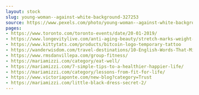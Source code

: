 ```yaml
---
layout: stock
slug: young-woman--against-white-background-327253
source: https://www.pexels.com/photo/young-woman--against-white-background-327253/
pages:
- https://www.toronto.com/toronto-events/date/20-01-2019/
- https://www.longevitylive.com/anti-aging-beauty/stretch-marks-weight-loss-can-real-battle/
- https://www.kittytats.com/products/bitcoin-logo-temporary-tattoo
- https://wanderwisdom.com/travel-destinations/10-English-Words-That-Might-Confuse-You-When-in-Japan
- https://www.rmsdanvillepa.com/group-fitness/
- https://mariamizzi.com/category/eat-well/
- https://mariamizzi.com/7-simple-tips-to-a-healthier-happier-life/
- https://mariamizzi.com/category/lessons-from-fit-for-life/
- https://www.victoriaponte.com/new-blog?category=Trust
- https://mariamizzi.com/little-black-dress-secret-2/
---
```

